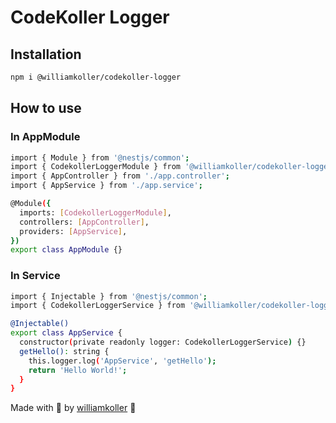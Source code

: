 # CodeKoller Logger

## Installation

```bash
npm i @williamkoller/codekoller-logger
```

## How to use

### In AppModule

```bash
import { Module } from '@nestjs/common';
import { CodekollerLoggerModule } from '@williamkoller/codekoller-logger';
import { AppController } from './app.controller';
import { AppService } from './app.service';

@Module({
  imports: [CodekollerLoggerModule],
  controllers: [AppController],
  providers: [AppService],
})
export class AppModule {}
```

### In Service

```bash
import { Injectable } from '@nestjs/common';
import { CodekollerLoggerService } from '@williamkoller/codekoller-logger';

@Injectable()
export class AppService {
  constructor(private readonly logger: CodekollerLoggerService) {}
  getHello(): string {
    this.logger.log('AppService', 'getHello');
    return 'Hello World!';
  }
}
```

Made with 🖤 by [williamkoller](https://github.com/williamkoller) :wave:
